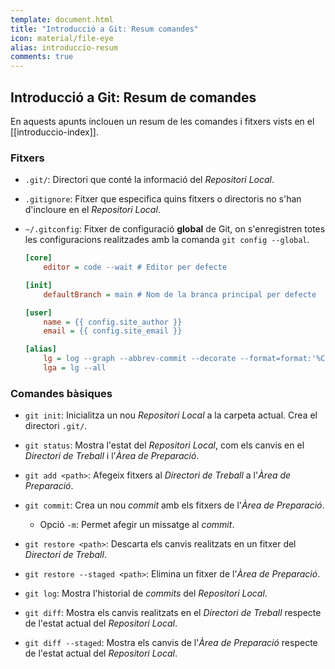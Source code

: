 ```yaml
---
template: document.html
title: "Introducció a Git: Resum comandes"
icon: material/file-eye
alias: introduccio-resum
comments: true
---
```


## Introducció a Git: Resum de comandes
En aquests apunts inclouen un resum de les comandes i fitxers
vists en el [[introduccio-index]].

### Fitxers
- `.git/`: Directori que conté la informació del _Repositori Local_.
- `.gitignore`: Fitxer que especifica quins fitxers o directoris
    no s'han d'incloure en el _Repositori Local_.
- `~/.gitconfig`: Fitxer de configuració __global__ de Git,
    on s'enregistren totes les configuracions realitzades
    amb la comanda `git config --global`.

    ```cfg title=".gitconfig"
    [core]
        editor = code --wait # Editor per defecte

    [init]
        defaultBranch = main # Nom de la branca principal per defecte

    [user]
        name = {{ config.site_author }}
        email = {{ config.site_email }}

    [alias]
        lg = log --graph --abbrev-commit --decorate --format=format:'%C(bold blue)%h%C(reset) - %C(bold green)(%ar)%C(reset) %C(white)%s%C(reset) %C(dim white)- %an%C(reset)%C(bold yellow)%d%C(reset)'
        lga = lg --all
    ```

### Comandes bàsiques
- `git init`: Inicialitza un nou _Repositori Local_ a la carpeta
    actual. Crea el directori `.git/`.

- `git status`: Mostra l'estat del _Repositori Local_, com els
    canvis en el _Directori de Treball_ i l'_Àrea de Preparació_.

- `git add <path>`: Afegeix fitxers al _Directori de Treball_ a
    l'_Àrea de Preparació_.

- `git commit`: Crea un nou _commit_ amb els fitxers de
    l'_Àrea de Preparació_.

    - Opció `-m`: Permet afegir un missatge al _commit_.

- `git restore <path>`: Descarta els canvis realitzats en un fitxer
    del _Directori de Treball_.

- `git restore --staged <path>`: Elimina un fitxer de l'_Àrea de
    Preparació_.

- `git log`: Mostra l'historial de _commits_ del _Repositori Local_.

- `git diff`: Mostra els canvis realitzats en el _Directori de Treball_
    respecte de l'estat actual del _Repositori Local_.

- `git diff --staged`: Mostra els canvis de l'_Àrea de Preparació_
    respecte de l'estat actual del _Repositori Local_.

